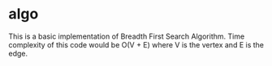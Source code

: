 # algo
This is a basic implementation of Breadth First Search Algorithm. 
Time complexity of this code would be O(V + E) where V is the vertex and E is the edge. 
